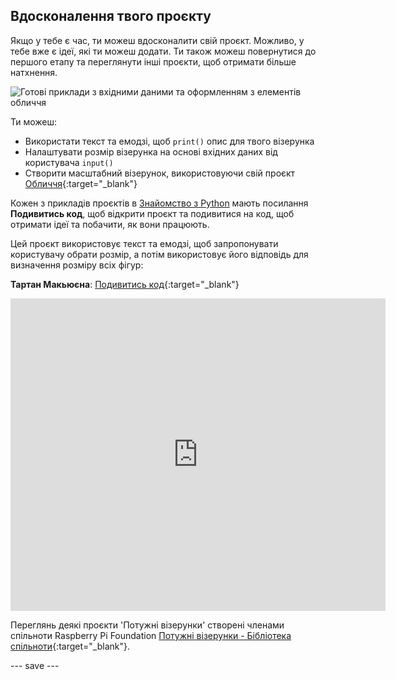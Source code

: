 ## Вдосконалення твого проєкту

Якщо у тебе є час, ти можеш вдосконалити свій проєкт. Можливо, у тебе вже є ідеї, які ти можеш додати. Ти також можеш повернутися до першого етапу та переглянути інші проєкти, щоб отримати більше натхнення.

![Готові приклади з вхідними даними та оформленням з елементів обличчя](images/upgrade.gif)

Ти можеш:
- Використати текст та емодзі, щоб `print()` опис для твого візерунка
- Налаштувати розмір візерунка на основі вхідних даних від користувача `input()`
- Створити масштабний візерунок, використовуючи свій проєкт [Обличчя](https://projects.raspberrypi.org/en/projects/make-a-face){:target="_blank"}

Кожен з прикладів проєктів в [Знайомство з Python](.) мають посилання **Подивитись код**, щоб відкрити проєкт та подивитися на код, щоб отримати ідеї та побачити, як вони працюють.

Цей проєкт використовує текст та емодзі, щоб запропонувати користувачу обрати розмір, а потім використовує його відповідь для визначення розміру всіх фігур:

**Тартан Макьюєна**: [Подивитись код](https://trinket.io/python/4706d1a81b){:target="_blank"}
<div class="trinket">
  <iframe src="https://trinket.io/embed/python/4706d1a81b?outputOnly=true&start=result" width="600" height="500" frameborder="0" marginwidth="0" marginheight="0" allowfullscreen>
  </iframe>
</div>

Переглянь деякі проєкти 'Потужні візерунки' створені членами спільноти Raspberry Pi Foundation [Потужні візерунки - Бібліотека спільноти](https://wke.lt/w/s/yyNPQT){:target="_blank"}.

--- save ---

